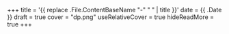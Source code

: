 +++
title = '{{ replace .File.ContentBaseName "-" " " | title }}'
date = {{ .Date }}
draft = true
cover = "dp.png"
useRelativeCover = true
hideReadMore = true
+++
